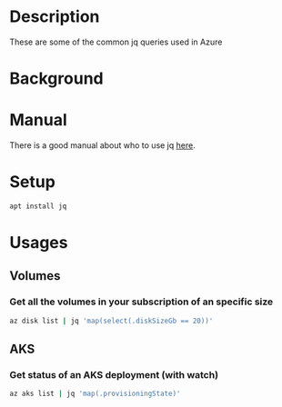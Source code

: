 # Description
These are some of the common jq queries used in Azure

# Background

# Manual

There is a good manual about who to use jq [here](https://stedolan.github.io/jq/manual/).

# Setup

``` bash
apt install jq
```
# Usages

## Volumes

### Get all the volumes in your subscription of an specific size

``` bash
az disk list | jq 'map(select(.diskSizeGb == 20))'
```

## AKS

### Get status of an AKS deployment (with watch)

``` bash
az aks list | jq 'map(.provisioningState)'
```
